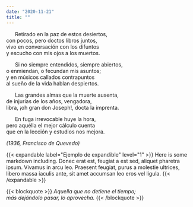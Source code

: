 ```yaml
---
date: "2020-11-21"
title: ""
---
```



&nbsp; &nbsp; &nbsp; Retirado en la paz de estos desiertos,  
con pocos, pero doctos libros juntos,  
vivo en conversación con los difuntos  
y escucho con mis ojos a los muertos.  

&nbsp; &nbsp; &nbsp; Si no siempre entendidos, siempre abiertos,  
o enmiendan, o fecundan mis asuntos;  
y en músicos callados contrapuntos  
al sueño de la vida hablan despiertos.

&nbsp; &nbsp; &nbsp; Las grandes almas que la muerte ausenta,  
de injurias de los años, vengadora,  
libra, ¡oh gran don Joseph!, docta la imprenta.

&nbsp; &nbsp; &nbsp; En fuga irrevocable huye la hora,  
pero aquélla el mejor cálculo cuenta  
que en la lección y estudios nos mejora.

_(1936, Francisco de Quevedo)_

{{< expandable label="Ejemplo de expandible" level="1" >}}
Here is some markdown including. Donec erat est, feugiat a est sed, aliquet pharetra ipsum. Vivamus in arcu leo. Praesent feugiat, purus a molestie ultrices, libero massa iaculis ante, sit amet accumsan leo eros vel ligula.
{{< /expandable >}}
  
{{< blockquote >}}
_Aquella que no detiene el tiempo;  
más dejándolo pasar, lo aprovecha._
{{< /blockquote >}}